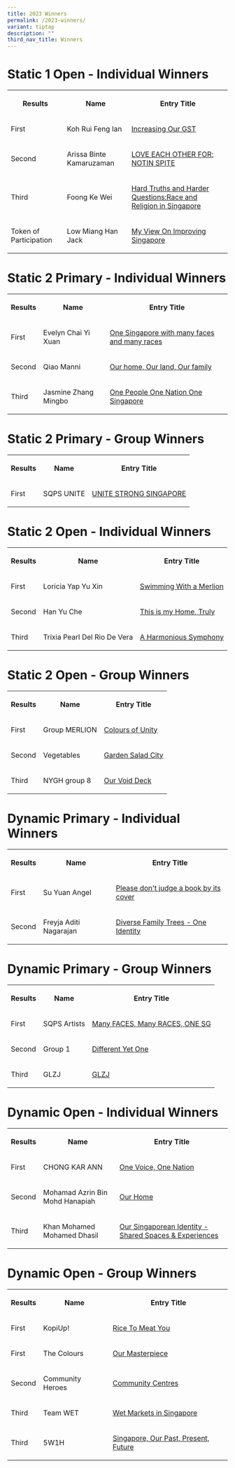 ```yaml
---
title: 2023 Winners
permalink: /2023-winners/
variant: tiptap
description: ""
third_nav_title: Winners
---
```

<h1><strong>Static 1 Open - Individual Winners</strong></h1>
<table style="minWidth: 75px">
<colgroup>
<col>
<col>
<col>
</colgroup>
<tbody>
<tr>
<th rowspan="1" colspan="1">
<p>Results</p>
</th>
<th rowspan="1" colspan="1">
<p>Name</p>
</th>
<th rowspan="1" colspan="1">
<p>Entry Title</p>
</th>
</tr>
<tr>
<td rowspan="1" colspan="1">
<p>First</p>
</td>
<td rowspan="1" colspan="1">
<p>Koh Rui Feng Ian</p>
</td>
<td rowspan="1" colspan="1">
<p><a href="https://www.sg75.sg/entries/2023/static1/23S1-IND-1077.pdf" rel="noopener nofollow" target="_blank">Increasing Our GST</a>
</p>
</td>
</tr>
<tr>
<td rowspan="1" colspan="1">
<p>Second</p>
</td>
<td rowspan="1" colspan="1">
<p>Arissa Binte Kamaruzaman</p>
</td>
<td rowspan="1" colspan="1">
<p><a href="https://www.sg75.sg/entries/2023/static1/23S1-IND-1097.pdf" rel="noopener nofollow" target="_blank">LOVE EACH OTHER FOR; NOTIN SPITE</a>
</p>
</td>
</tr>
<tr>
<td rowspan="1" colspan="1">
<p>Third</p>
</td>
<td rowspan="1" colspan="1">
<p>Foong Ke Wei</p>
</td>
<td rowspan="1" colspan="1">
<p><a href="https://www.sg75.sg/entries/2023/static1/23S1-IND-1041.pdf" rel="noopener nofollow" target="_blank">Hard Truths and Harder Questions:Race and Religion in Singapore</a>
</p>
</td>
</tr>
<tr>
<td rowspan="1" colspan="1">
<p>Token of Participation</p>
</td>
<td rowspan="1" colspan="1">
<p>Low Miang Han Jack</p>
</td>
<td rowspan="1" colspan="1">
<p><a href="https://www.sg75.sg/entries/2023/static1/23S1-IND-1031.pdf" rel="noopener nofollow" target="_blank">My View On Improving Singapore</a>
</p>
</td>
</tr>
</tbody>
</table>
<h1><strong>Static 2 Primary - Individual Winners</strong></h1>
<table style="minWidth: 75px">
<colgroup>
<col>
<col>
<col>
</colgroup>
<tbody>
<tr>
<th rowspan="1" colspan="1">
<p>Results</p>
</th>
<th rowspan="1" colspan="1">
<p>Name</p>
</th>
<th rowspan="1" colspan="1">
<p>Entry Title</p>
</th>
</tr>
<tr>
<td rowspan="1" colspan="1">
<p>First</p>
</td>
<td rowspan="1" colspan="1">
<p>Evelyn Chai Yi Xuan</p>
</td>
<td rowspan="1" colspan="1">
<p><a href="https://www.facebook.com/photo.php?fbid=304824322228456&amp;set=a.304824978895057&amp;type=3" rel="noopener nofollow" target="_blank">One Singapore with many faces and many races</a>
</p>
</td>
</tr>
<tr>
<td rowspan="1" colspan="1">
<p>Second</p>
</td>
<td rowspan="1" colspan="1">
<p>Qiao Manni</p>
</td>
<td rowspan="1" colspan="1">
<p><a href="https://www.facebook.com/photo.php?fbid=304824532228435&amp;set=a.304824978895057&amp;type=3" rel="noopener nofollow" target="_blank">Our home, Our land, Our family</a>
</p>
</td>
</tr>
<tr>
<td rowspan="1" colspan="1">
<p>Third</p>
</td>
<td rowspan="1" colspan="1">
<p>Jasmine Zhang Mingbo</p>
</td>
<td rowspan="1" colspan="1">
<p><a href="https://www.facebook.com/photo.php?fbid=304824455561776&amp;set=a.304824978895057&amp;type=3" rel="noopener nofollow" target="_blank">One People One Nation One Singapore</a>
</p>
</td>
</tr>
</tbody>
</table>
<h1><strong>Static 2 Primary - Group Winners</strong></h1>
<table style="minWidth: 75px">
<colgroup>
<col>
<col>
<col>
</colgroup>
<tbody>
<tr>
<th rowspan="1" colspan="1">
<p>Results</p>
</th>
<th rowspan="1" colspan="1">
<p>Name</p>
</th>
<th rowspan="1" colspan="1">
<p>Entry Title</p>
</th>
</tr>
<tr>
<td rowspan="1" colspan="1">
<p>First</p>
</td>
<td rowspan="1" colspan="1">
<p>SQPS UNITE</p>
</td>
<td rowspan="1" colspan="1">
<p><a href="https://www.sg75.sg/entries/2023/static2/23S2-GRP-4047.pdf" rel="noopener nofollow" target="_blank">UNITE STRONG SINGAPORE</a>
</p>
</td>
</tr>
</tbody>
</table>
<h1><strong>Static 2 Open - Individual Winners</strong></h1>
<table style="minWidth: 75px">
<colgroup>
<col>
<col>
<col>
</colgroup>
<tbody>
<tr>
<th rowspan="1" colspan="1">
<p>Results</p>
</th>
<th rowspan="1" colspan="1">
<p>Name</p>
</th>
<th rowspan="1" colspan="1">
<p>Entry Title</p>
</th>
</tr>
<tr>
<td rowspan="1" colspan="1">
<p>First</p>
</td>
<td rowspan="1" colspan="1">
<p>Loricia Yap Yu Xin</p>
</td>
<td rowspan="1" colspan="1">
<p><a href="https://www.facebook.com/photo.php?fbid=304859458891609&amp;set=a.304864808891074&amp;type=3" rel="noopener nofollow" target="_blank">Swimming With a Merlion</a>
</p>
</td>
</tr>
<tr>
<td rowspan="1" colspan="1">
<p>Second</p>
</td>
<td rowspan="1" colspan="1">
<p>Han Yu Che</p>
</td>
<td rowspan="1" colspan="1">
<p><a href="https://www.facebook.com/photo.php?fbid=304863495557872&amp;set=a.304864808891074&amp;type=3" rel="noopener nofollow" target="_blank">This is my Home, Truly</a>
</p>
</td>
</tr>
<tr>
<td rowspan="1" colspan="1">
<p>Third</p>
</td>
<td rowspan="1" colspan="1">
<p>Trixia Pearl Del Rio De Vera</p>
</td>
<td rowspan="1" colspan="1">
<p><a href="https://www.facebook.com/photo.php?fbid=304863142224574&amp;set=a.304864808891074&amp;type=3" rel="noopener nofollow" target="_blank">A Harmonious Symphony</a>
</p>
</td>
</tr>
</tbody>
</table>
<h1><strong>Static 2 Open - Group Winners</strong></h1>
<table style="minWidth: 75px">
<colgroup>
<col>
<col>
<col>
</colgroup>
<tbody>
<tr>
<th rowspan="1" colspan="1">
<p>Results</p>
</th>
<th rowspan="1" colspan="1">
<p>Name</p>
</th>
<th rowspan="1" colspan="1">
<p>Entry Title</p>
</th>
</tr>
<tr>
<td rowspan="1" colspan="1">
<p>First</p>
</td>
<td rowspan="1" colspan="1">
<p>Group MERLION</p>
</td>
<td rowspan="1" colspan="1">
<p><a href="https://www.facebook.com/photo.php?fbid=304864525557769&amp;set=a.304864808891074&amp;type=3" rel="noopener nofollow" target="_blank">Colours of Unity</a>
</p>
</td>
</tr>
<tr>
<td rowspan="1" colspan="1">
<p>Second</p>
</td>
<td rowspan="1" colspan="1">
<p>Vegetables</p>
</td>
<td rowspan="1" colspan="1">
<p><a href="https://www.facebook.com/photo.php?fbid=304864662224422&amp;set=a.304864808891074&amp;type=3" rel="noopener nofollow" target="_blank">Garden Salad City</a>
</p>
</td>
</tr>
<tr>
<td rowspan="1" colspan="1">
<p>Third</p>
</td>
<td rowspan="1" colspan="1">
<p>NYGH group 8</p>
</td>
<td rowspan="1" colspan="1">
<p><a href="https://www.facebook.com/photo.php?fbid=304864745557747&amp;set=a.304864808891074&amp;type=3" rel="noopener nofollow" target="_blank">Our Void Deck</a>
</p>
</td>
</tr>
</tbody>
</table>
<h1><strong>Dynamic Primary - Individual Winners</strong></h1>
<table style="minWidth: 75px">
<colgroup>
<col>
<col>
<col>
</colgroup>
<tbody>
<tr>
<th rowspan="1" colspan="1">
<p>Results</p>
</th>
<th rowspan="1" colspan="1">
<p>Name</p>
</th>
<th rowspan="1" colspan="1">
<p>Entry Title</p>
</th>
</tr>
<tr>
<td rowspan="1" colspan="1">
<p>First</p>
</td>
<td rowspan="1" colspan="1">
<p>Su Yuan Angel</p>
</td>
<td rowspan="1" colspan="1">
<p><a href="https://www.sg75.sg/entries/2023/dynamic/23D-IND-5001.mp4" rel="noopener nofollow" target="_blank">Please don't judge a book by its cover</a>
</p>
</td>
</tr>
<tr>
<td rowspan="1" colspan="1">
<p>Second</p>
</td>
<td rowspan="1" colspan="1">
<p>Freyja Aditi Nagarajan</p>
</td>
<td rowspan="1" colspan="1">
<p><a href="https://www.sg75.sg/entries/2023/dynamic/23D-IND-5004.mp4" rel="noopener nofollow" target="_blank">Diverse Family Trees - One Identity</a>
</p>
</td>
</tr>
</tbody>
</table>
<h1><strong>Dynamic Primary - Group Winners</strong></h1>
<table style="minWidth: 75px">
<colgroup>
<col>
<col>
<col>
</colgroup>
<tbody>
<tr>
<th rowspan="1" colspan="1">
<p>Results</p>
</th>
<th rowspan="1" colspan="1">
<p>Name</p>
</th>
<th rowspan="1" colspan="1">
<p>Entry Title</p>
</th>
</tr>
<tr>
<td rowspan="1" colspan="1">
<p>First</p>
</td>
<td rowspan="1" colspan="1">
<p>SQPS Artists</p>
</td>
<td rowspan="1" colspan="1">
<p><a href="https://www.facebook.com/oursg75/videos/658361562897206/" rel="noopener nofollow" target="_blank">Many FACES, Many RACES, ONE SG</a>
</p>
</td>
</tr>
<tr>
<td rowspan="1" colspan="1">
<p>Second</p>
</td>
<td rowspan="1" colspan="1">
<p>Group 1</p>
</td>
<td rowspan="1" colspan="1">
<p><a href="https://www.facebook.com/oursg75/videos/985788009407463/" rel="noopener nofollow" target="_blank">Different Yet One</a>
</p>
</td>
</tr>
<tr>
<td rowspan="1" colspan="1">
<p>Third</p>
</td>
<td rowspan="1" colspan="1">
<p>GLZJ</p>
</td>
<td rowspan="1" colspan="1">
<p><a href="https://www.facebook.com/oursg75/videos/859582455831983/" rel="noopener nofollow" target="_blank">GLZJ</a>
</p>
</td>
</tr>
</tbody>
</table>
<h1><strong>Dynamic Open - Individual Winners</strong></h1>
<table style="minWidth: 75px">
<colgroup>
<col>
<col>
<col>
</colgroup>
<tbody>
<tr>
<th rowspan="1" colspan="1">
<p>Results</p>
</th>
<th rowspan="1" colspan="1">
<p>Name</p>
</th>
<th rowspan="1" colspan="1">
<p>Entry Title</p>
</th>
</tr>
<tr>
<td rowspan="1" colspan="1">
<p>First</p>
</td>
<td rowspan="1" colspan="1">
<p>CHONG KAR ANN</p>
</td>
<td rowspan="1" colspan="1">
<p><a href="https://www.sg75.sg/entries/2023/dynamic/23D-IND-5002.mp4" rel="noopener nofollow" target="_blank">One Voice, One Nation</a>
</p>
</td>
</tr>
<tr>
<td rowspan="1" colspan="1">
<p>Second</p>
</td>
<td rowspan="1" colspan="1">
<p>Mohamad Azrin Bin Mohd Hanapiah</p>
</td>
<td rowspan="1" colspan="1">
<p><a href="https://www.sg75.sg/entries/2023/dynamic/23D-IND-5003.mp4" rel="noopener nofollow" target="_blank">Our Home</a>
</p>
</td>
</tr>
<tr>
<td rowspan="1" colspan="1">
<p>Third</p>
</td>
<td rowspan="1" colspan="1">
<p>Khan Mohamed Mohamed Dhasil</p>
</td>
<td rowspan="1" colspan="1">
<p><a href="https://www.sg75.sg/entries/2023/dynamic/23D-IND-5005.mp4" rel="noopener nofollow" target="_blank">Our Singaporean Identity - Shared Spaces &amp; Experiences</a>
</p>
</td>
</tr>
</tbody>
</table>
<h1><strong>Dynamic Open - Group Winners</strong></h1>
<table style="minWidth: 75px">
<colgroup>
<col>
<col>
<col>
</colgroup>
<tbody>
<tr>
<th rowspan="1" colspan="1">
<p>Results</p>
</th>
<th rowspan="1" colspan="1">
<p>Name</p>
</th>
<th rowspan="1" colspan="1">
<p>Entry Title</p>
</th>
</tr>
<tr>
<td rowspan="1" colspan="1">
<p>First</p>
</td>
<td rowspan="1" colspan="1">
<p>KopiUp!</p>
</td>
<td rowspan="1" colspan="1">
<p><a href="https://www.facebook.com/oursg75/videos/258947690405494/" rel="noopener nofollow" target="_blank">Rice To Meat You</a>
</p>
</td>
</tr>
<tr>
<td rowspan="1" colspan="1">
<p>First</p>
</td>
<td rowspan="1" colspan="1">
<p>The Colours</p>
</td>
<td rowspan="1" colspan="1">
<p><a href="https://www.facebook.com/oursg75/videos/6600628949986688/" rel="noopener nofollow" target="_blank">Our Masterpiece</a>
</p>
</td>
</tr>
<tr>
<td rowspan="1" colspan="1">
<p>Second</p>
</td>
<td rowspan="1" colspan="1">
<p>Community Heroes&nbsp;</p>
</td>
<td rowspan="1" colspan="1">
<p><a href="https://www.facebook.com/oursg75/videos/636915401871590/" rel="noopener nofollow" target="_blank">Community Centres</a>
</p>
</td>
</tr>
<tr>
<td rowspan="1" colspan="1">
<p>Third</p>
</td>
<td rowspan="1" colspan="1">
<p>Team WET</p>
</td>
<td rowspan="1" colspan="1">
<p><a href="https://www.facebook.com/oursg75/videos/648405953910671/" rel="noopener nofollow" target="_blank">Wet Markets in Singapore</a>
</p>
</td>
</tr>
<tr>
<td rowspan="1" colspan="1">
<p>Third</p>
</td>
<td rowspan="1" colspan="1">
<p>5W1H</p>
</td>
<td rowspan="1" colspan="1">
<p><a href="https://www.facebook.com/oursg75/videos/874369887736111/" rel="noopener nofollow" target="_blank">Singapore, Our Past, Present, Future</a>
</p>
</td>
</tr>
</tbody>
</table>
<p></p>